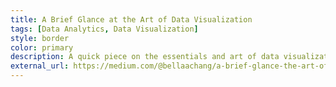 ```yaml
---
title: A Brief Glance at the Art of Data Visualization
tags: [Data Analytics, Data Visualization]
style: border
color: primary
description: A quick piece on the essentials and art of data visualization.
external_url: https://medium.com/@bellaachang/a-brief-glance-the-art-of-data-visualization-502cafe46dde
---
```

